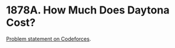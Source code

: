 # 1878A. How Much Does Daytona Cost?

[Problem statement on Codeforces](https://codeforces.com/problemset/problem/1878/A?locale=en).